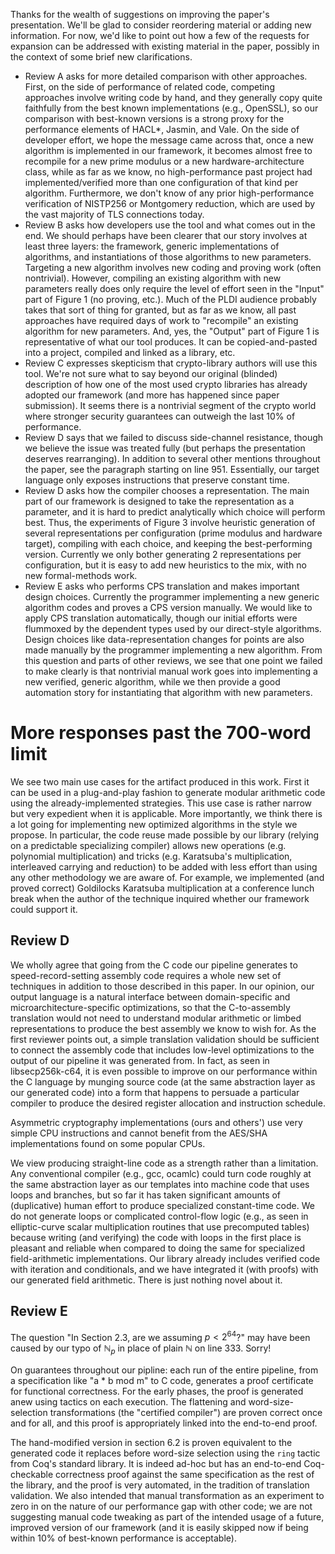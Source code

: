 Thanks for the wealth of suggestions on improving the paper's presentation.  We'll be glad to consider reordering material or adding new information.  For now, we'd like to point out how a few of the requests for expansion can be addressed with existing material in the paper, possibly in the context of some brief new clarifications.

- Review A asks for more detailed comparison with other approaches.  First, on the side of performance of related code, competing approaches involve writing code by hand, and they generally copy quite faithfully from the best known implementations (e.g., OpenSSL), so our comparison with best-known versions is a strong proxy for the performance elements of HACL*, Jasmin, and Vale.  On the side of developer effort, we hope the message came across that, once a new algorithm is implemented in our framework, it becomes almost free to recompile for a new prime modulus or a new hardware-architecture class, while as far as we know, no high-performance past project had implemented/verified more than one configuration of that kind per algorithm.  Furthermore, we don't know of any prior high-performance verification of NISTP256 or Montgomery reduction, which are used by the vast majority of TLS connections today.
- Review B asks how developers use the tool and what comes out in the end.  We should perhaps have been clearer that our story involves at least three layers: the framework, generic implementations of algorithms, and instantiations of those algorithms to new parameters.  Targeting a new algorithm involves new coding and proving work (often nontrivial).  However, compiling an existing algorithm with new parameters really does only require the level of effort seen in the "Input" part of Figure 1 (no proving, etc.).  Much of the PLDI audience probably takes that sort of thing for granted, but as far as we know, all past approaches have required days of work to "recompile" an existing algorithm for new parameters.  And, yes, the "Output" part of Figure 1 is representative of what our tool produces.  It can be copied-and-pasted into a project, compiled and linked as a library, etc.
- Review C expresses skepticism that crypto-library authors will use this tool.  We're not sure what to say beyond our original (blinded) description of how one of the most used crypto libraries has already adopted our framework (and more has happened since paper submission).  It seems there is a nontrivial segment of the crypto world where stronger security guarantees can outweigh the last 10% of performance.
- Review D says that we failed to discuss side-channel resistance, though we believe the issue was treated fully (but perhaps the presentation deserves rearranging).  In addition to several other mentions throughout the paper, see the paragraph starting on line 951.  Essentially, our target language only exposes instructions that preserve constant time.
- Review D asks how the compiler chooses a representation.  The main part of our framework is designed to take the representation as a parameter, and it is hard to predict analytically which choice will perform best.  Thus, the experiments of Figure 3 involve heuristic generation of several representations per configuration (prime modulus and hardware target), compiling with each choice, and keeping the best-performing version.  Currently we only bother generating 2 representations per configuration, but it is easy to add new heuristics to the mix, with no new formal-methods work.
- Review E asks who performs CPS translation and makes important design choices.  Currently the programmer implementing a new generic algorithm codes and proves a CPS version manually.  We would like to apply CPS translation automatically, though our initial efforts were flummoxed by the dependent types used by our direct-style algorithms.  Design choices like data-representation changes for points are also made manually by the programmer implementing a new algorithm.  From this question and parts of other reviews, we see that one point we failed to make clearly is that nontrivial manual work goes into implementing a new verified, generic algorithm, while we then provide a good automation story for instantiating that algorithm with new parameters.

More responses past the 700-word limit
======================================

We see two main use cases for the artifact produced in this work.
First it can be used in a plug-and-play fashion to generate modular arithmetic code using the already-implemented strategies.
This use case is rather narrow but very expedient when it is applicable.
More importantly, we think there is a lot going for implementing new optimized algorithms in the style we propose.
In particular, the code reuse made possible by our library (relying on a predictable specializing compiler) allows new operations (e.g. polynomial multiplication) and tricks (e.g. Karatsuba's multiplication, interleaved carrying and reduction) to be added with less effort than using any other methodology we are aware of.
For example, we implemented (and proved correct) Goldilocks Karatsuba multiplication at a conference lunch break when the author of the technique inquired whether our framework could support it.

Review D
--------

We wholly agree that going from the C code our pipeline generates to speed-record-setting assembly code requires a whole new set of techniques in addition to those described in this paper.
In our opinion, our output language is a natural interface between domain-specific and microarchitecture-specific optimizations, so that the C-to-assembly translation would not need to understand modular arithmetic or limbed representations to produce the best assembly we know to wish for.
As the first reviewer points out, a simple translation validation should be sufficient to connect the assembly code that includes low-level optimizations to the output of our pipeline it was generated from.
In fact, as seen in libsecp256k-c64, it is even possible to improve on our performance within the C language by munging source code (at the same abstraction layer as our generated code) into a form that happens to persuade a particular compiler to produce the desired register allocation and instruction schedule.

Asymmetric cryptography implementations (ours and others') use very simple CPU instructions and cannot benefit from the AES/SHA implementations found on some popular CPUs.

We view producing straight-line code as a strength rather than a limitation.
Any conventional compiler (e.g., gcc, ocamlc) could turn code roughly at the same abstraction layer as our templates into machine code that uses loops and branches, but so far it has taken significant amounts of (duplicative) human effort to produce specialized constant-time code.
We do not generate loops or complicated control-flow logic (e.g., as seen in elliptic-curve scalar multiplication routines that use precomputed tables) because writing (and verifying) the code with loops in the first place is pleasant and reliable when compared to doing the same for specialized field-arithmetic implementations.
Our library already includes verified code with iteration and conditionals, and we have integrated it (with proofs) with our generated field arithmetic.
There is just nothing novel about it.

Review E
--------

The question "In Section 2.3, are we assuming $p < 2^{64}$?" may have been caused by our typo of $\mathbb N_p$ in place of plain $\mathbb N$ on line 333.  Sorry!

On guarantees throughout our pipline: each run of the entire pipeline, from a specification like "a * b mod m" to C code, generates a proof certificate for functional correctness.
For the early phases, the proof is generated anew using tactics on each execution.
The flattening and word-size-selection transformations (the "certified compiler") are proven correct once and for all, and this proof is appropriately linked into the end-to-end proof.

The hand-modified version in section 6.2 is proven equivalent to the generated code it replaces before word-size selection using the `ring` tactic from Coq's standard library.
It is indeed ad-hoc but has an end-to-end Coq-checkable correctness proof against the same specification as the rest of the library, and the proof is very automated, in the tradition of translation validation.
We also intended that manual transformation as an experiment to zero in on the nature of our performance gap with other code; we are not suggesting manual code tweaking as part of the intended usage of a future, improved version of our framework (and it is easily skipped now if being within 10% of best-known performance is acceptable).
